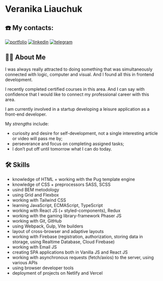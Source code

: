 # Veranika Liauchuk

## ☎️ My contacts:
[![portfolio](https://img.shields.io/badge/my_portfolio-000?style=for-the-badge&logo=ko-fi&logoColor=white)](https://portfolio-verman.netlify.app/)
[![linkedin](https://img.shields.io/badge/linkedin-0A66C2?style=for-the-badge&logo=linkedin&logoColor=white)](https://www.linkedin.com/in/veranikaliauchuk/)
[![telegram](https://img.shields.io/badge/telegram-1DA1F2?style=for-the-badge&logo=telegram&logoColor=white)](https://t.me/phantasmagoria666/)

## 👩‍💻 About Me

I was always really attracted to doing something that was simultaneously connected with logic, computer and visual. And I found all this in frontend development.

I recently completed certified courses in this area. And I can say with confidence that I would like to connect my professional career with this area.

I am currently involved in a startup developing a leisure application as a front-end developer.

My _strengths_ include:
* curiosity and desire for self-development, not a single interesting article or video will pass me by;
* perseverance and focus on completing assigned tasks;
* I don’t put off until tomorrow what I can do today.

## 🛠 Skills
* knowledge of HTML + working with the Pug template engine
* knowledge of CSS + preprocessors SASS, SCSS
* usind BEM metodology
* using Grid and Flexbox
* working with Tailwind CSS
* learning JavaScript, ECMAScript, TypeScript
* working with React JS (+ styled-components), Redux
* working with the gaming library-framework Phaser JS
* working with Git, GitHub
* using Webpack, Gulp, Vite builders
* layout of cross-browser and adaptive layouts
* working with Firebase (registration, authorization, storing data in storage, using Realtime Database, Cloud Firebase)
* working with Email JS
* creating SPA applications both in Vanilla JS and React JS
* working with asynchronous requests (fetch/axios) to the server, using various APIs
* using browser developer tools
* deployment of projects on Netlify and Vercel


